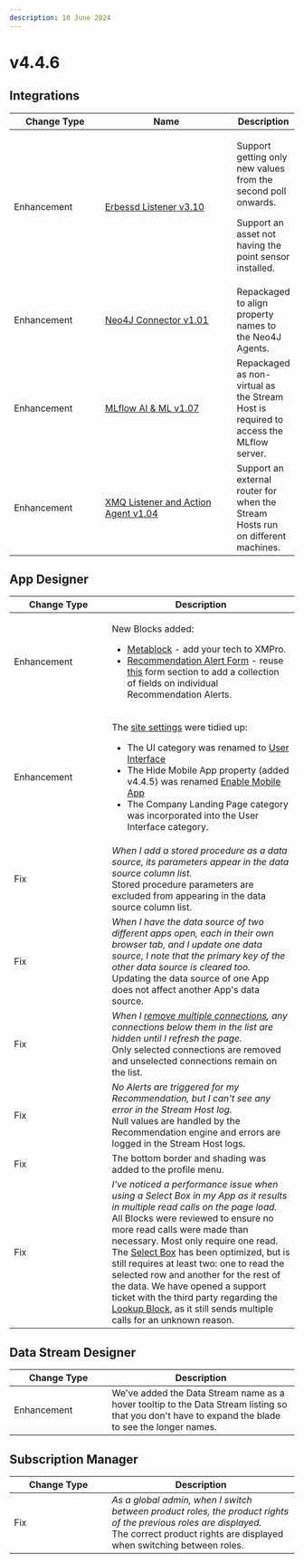 ```yaml
---
description: 10 June 2024
---
```


# v4.4.6

## Integrations

<table><thead><tr><th width="155">Change Type</th><th width="250">Name</th><th>Description</th></tr></thead><tbody><tr><td>Enhancement</td><td><a href="https://xmpro.gitbook.io/erbessd/">Erbessd Listener v3.10</a></td><td><p>Support getting only new values from the second poll onwards.</p><p> Support an asset not having the point sensor installed.</p></td></tr><tr><td>Enhancement</td><td><a href="https://xmpro.gitbook.io/neo4j-connector/">Neo4J Connector v1.01</a></td><td>Repackaged to align property names to the Neo4J Agents.</td></tr><tr><td>Enhancement</td><td><a href="https://xmpro.gitbook.io/mlflow/">MLflow AI &#x26; ML v1.07</a></td><td>Repackaged as non-virtual as the Stream Host is required to access the MLflow server.</td></tr><tr><td>Enhancement</td><td><a href="https://xmpro.gitbook.io/xmq/">XMQ Listener and Action Agent v1.04</a></td><td>Support an external router for when the Stream Hosts run on different machines.</td></tr></tbody></table>

## App Designer

<table><thead><tr><th width="157">Change Type</th><th>Description</th></tr></thead><tbody><tr><td>Enhancement</td><td><p>New Blocks added:</p><ul><li><a href="../blocks-toolbox/advanced/metablock.md">Metablock</a> - add your tech to XMPro.</li><li><a href="../blocks-toolbox/recommendations/recommendation-form.md">Recommendation Alert Form</a> - reuse <a href="../concepts/recommendation/recommendation-alert.md#form">this</a> form section to add a collection of fields on individual Recommendation Alerts.</li></ul></td></tr><tr><td>Enhancement</td><td><p>The <a href="../how-tos/manage-site-settings.md#app-designer-settings">site settings</a> were tidied up: </p><ul><li>The UI category was renamed to <a href="../how-tos/manage-site-settings.md#user-interface">User Interface</a></li><li>The Hide Mobile App property (added v4.4.5) was renamed <a href="../how-tos/manage-site-settings.md#enable-mobile-app">Enable Mobile App</a></li><li>The Company Landing Page category was incorporated into the User Interface category.</li></ul></td></tr><tr><td>Fix</td><td><em>When I add a stored procedure as a data source, its parameters appear in the data source column list.</em><br>Stored procedure parameters are excluded from appearing in the data source column list.</td></tr><tr><td>Fix</td><td><em>When I have the data source of two different apps open, each in their own browser tab, and I update one data source, I note that the primary key of the other data source is cleared too.</em><br>Updating the data source of one App does not affect another App's data source.</td></tr><tr><td>Fix</td><td><em>When I</em> <a href="../how-tos/apps/manage-connections.md#multiple-connections"><em>remove multiple connections</em></a><em>, any connections below them in the list are hidden until I refresh the page.</em><br>Only selected connections are removed and unselected connections remain on the list.</td></tr><tr><td>Fix</td><td><em>No Alerts are triggered for my Recommendation, but I can't see any error in the Stream Host log.</em><br>Null values are handled by the Recommendation engine and errors are logged in the Stream Host logs.</td></tr><tr><td>Fix</td><td>The bottom border and shading was added to the profile menu.</td></tr><tr><td>Fix</td><td><em>I've noticed a performance issue when using a Select Box in my App as it results in multiple read calls on the page load.</em><br>All Blocks were reviewed to ensure no more read calls were made than necessary. Most only require one read. The <a href="../blocks-toolbox/basic/select-box.md">Select Box</a> has been optimized, but is still requires at least two: one to read the selected row and another for the rest of the data. We have opened a support ticket with the third party regarding the <a href="../blocks-toolbox/basic/lookup.md">Lookup Block</a>, as it still sends multiple calls for an unknown reason. </td></tr></tbody></table>

## Data Stream Designer

<table><thead><tr><th width="157">Change Type</th><th>Description</th></tr></thead><tbody><tr><td>Enhancement</td><td>We've added the Data Stream name as a hover tooltip to the Data Stream listing so that you don't have to expand the blade to see the longer names.</td></tr></tbody></table>

## Subscription Manager

<table><thead><tr><th width="157">Change Type</th><th>Description</th></tr></thead><tbody><tr><td>Fix</td><td><em>As a global admin, when I switch between product roles, the product rights of the previous roles are displayed.</em><br>The correct product rights are displayed when switching between roles.</td></tr></tbody></table>

